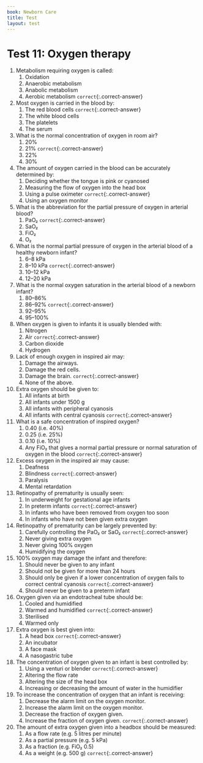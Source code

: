 ```yaml
---
book: Newborn Care
title: Test
layout: test
---
```


# Test 11: Oxygen therapy

1.	Metabolism requiring oxygen is called:
	1.	Oxidation
	1.	Anaerobic metabolism
	1.	Anabolic metabolism
	1.	Aerobic metabolism `correct`{:.correct-answer}
2.	Most oxygen is carried in the blood by:
	1.	The red blood cells `correct`{:.correct-answer}
	1.	The white blood cells
	1.	The platelets
	1.	The serum
3.	What is the normal concentration of oxygen in room air?
	1.	20%
	1.	21% `correct`{:.correct-answer}
	1.	22%
	1.	30%
4.	The amount of oxygen carried in the blood can be accurately determined by: 
	1.	Deciding whether the tongue is pink or cyanosed
	1.	Measuring the flow of oxygen into the head box
	1.	Using a pulse oximeter `correct`{:.correct-answer}
	1.	Using an oxygen monitor
5.	What is the abbreviation for the partial pressure of oxygen in arterial blood?
	1.	PaO₂ `correct`{:.correct-answer}
	1.	SaO₂
	1.	FiO₂
	1.	O₂
6.	What is the normal partial pressure of oxygen in the arterial blood of a healthy newborn infant?
	1.	6–8 kPa
	1.	8–10 kPa `correct`{:.correct-answer}
	1.	10–12 kPa
	1.	12–20 kPa
7.	What is the normal oxygen saturation in the arterial blood of a newborn infant?
	1.	80–86%
	1.	86–92% `correct`{:.correct-answer}
	1.	92–95%
	1.	95–100%
8.	When oxygen is given to infants it is usually blended with:
	1.	Nitrogen
	1.	Air `correct`{:.correct-answer}
	1.	Carbon dioxide
	1.	Hydrogen
9.	Lack of enough oxygen in inspired air may:
	1.	Damage the airways.
	1.	Damage the red cells.
	1.	Damage the brain. `correct`{:.correct-answer}
	1.	None of the above.
10.	Extra oxygen should be given to:
	1.	All infants at birth
	1.	All infants under 1500 g
	1.	All infants with peripheral cyanosis
	1.	All infants with central cyanosis `correct`{:.correct-answer}
11.	What is a safe concentration of inspired oxygen?
	1.	0.40 (i.e. 40%)
	1.	0.25 (i.e. 25%)
	1.	0.10 (i.e. 10%)
	1.	Any FiO₂ that gives a normal partial pressure or normal saturation of oxygen in the blood `correct`{:.correct-answer}
12.	Excess oxygen in the inspired air may cause:
	1.	Deafness
	1.	Blindness `correct`{:.correct-answer}
	1.	Paralysis
	1.	Mental retardation
13.	Retinopathy of prematurity is usually seen:
	1.	In underweight for gestational age infants
	1.	In preterm infants `correct`{:.correct-answer}
	1.	In infants who have been removed from oxygen too soon
	1.	In infants who have not been given extra oxygen
14.	Retinopathy of prematurity can be largely prevented by:
	1.	Carefully controlling the PaO₂ or SaO₂ `correct`{:.correct-answer}
	1.	Never giving extra oxygen
	1.	Never giving 100% oxygen
	1.	Humidifying the oxygen
15.	100% oxygen may damage the infant and therefore:
	1.	Should never be given to any infant
	1.	Should not be given for more than 24 hours
	1.	Should only be given if a lower concentration of oxygen fails to correct central cyanosis `correct`{:.correct-answer}
	1.	Should never be given to a preterm infant
16.	Oxygen given via an endotracheal tube should be:
	1.	Cooled and humidified
	1.	Warmed and humidified `correct`{:.correct-answer}
	1.	Sterilised
	1.	Warmed only
17.	Extra oxygen is best given into:
	1.	A head box `correct`{:.correct-answer}
	1.	An incubator
	1.	A face mask
	1.	A nasogastric tube
18.	The concentration of oxygen given to an infant is best controlled by:
	1.	Using a venturi or blender `correct`{:.correct-answer}
	1.	Altering the flow rate
	1.	Altering the size of the head box
	1.	Increasing or decreasing the amount of water in the humidifier
19.	To increase the concentration of oxygen that an infant is receiving:
	1.	Decrease the alarm limit on the oxygen monitor.
	1.	Increase the alarm limit on the oxygen monitor.
	1.	Decrease the fraction of oxygen given.
	1.	Increase the fraction of oxygen given. `correct`{:.correct-answer}
20.	The amount of extra oxygen given into a headbox should be measured:
	1.	As a flow rate (e.g. 5 litres per minute)
	1.	As a partial pressure (e.g. 5 kPa)
	1.	As a fraction (e.g. FiO₂ 0.5)
	1.	As a weight (e.g. 500 g) `correct`{:.correct-answer}
